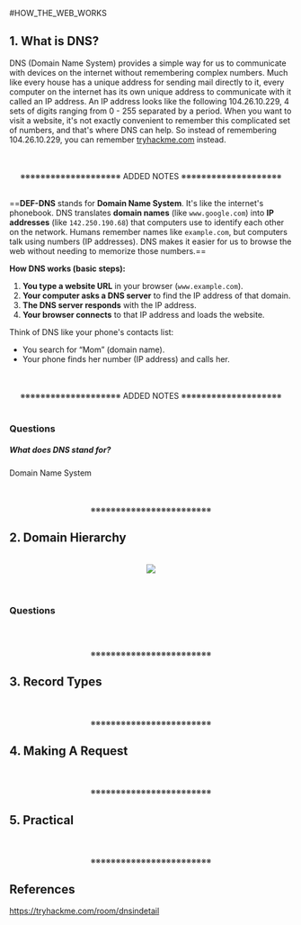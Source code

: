 #HOW_THE_WEB_WORKS

## 1. What is DNS?

DNS (Domain Name System) provides a simple way for us to communicate with devices on the internet without remembering complex numbers. Much like every house has a unique address for sending mail directly to it, every computer on the internet has its own unique address to communicate with it called an IP address. An IP address looks like the following 104.26.10.229, 4 sets of digits ranging from 0 - 255 separated by a period. When you want to visit a website, it's not exactly convenient to remember this complicated set of numbers, and that's where DNS can help. So instead of remembering 104.26.10.229, you can remember [tryhackme.com](http://tryhackme.com/) instead.
<div align="center">
<br>
<br>
※※※※※※※※※※※※※※※※※※※※ ADDED NOTES ※※※※※※※※※※※※※※※※※※※※
<br>
<br>
</div>

==**DEF-DNS** stands for **Domain Name System**. It's like the internet's phonebook. DNS translates **domain names** (like `www.google.com`) into **IP addresses** (like `142.250.190.68`) that computers use to identify each other on the network.
Humans remember names like `example.com`, but computers talk using numbers (IP addresses). DNS makes it easier for us to browse the web without needing to memorize those numbers.==

**How DNS works (basic steps):**
1. **You type a website URL** in your browser (`www.example.com`).
2. **Your computer asks a DNS server** to find the IP address of that domain.
3. **The DNS server responds** with the IP address.
4. **Your browser connects** to that IP address and loads the website.

Think of DNS like your phone's contacts list:
- You search for “Mom” (domain name).
- Your phone finds her number (IP address) and calls her.
<div align="center">
<br>
<br>
※※※※※※※※※※※※※※※※※※※※ ADDED NOTES ※※※※※※※※※※※※※※※※※※※※
<br>
<br>
</div>

### Questions

##### What does DNS stand for?
Domain Name System
<div align="center">
<br>
<br>
※※※※※※※※※※※※※※※※※※※※※※※※
<br>
</div>
<!-- PAGE BREAK -->
<div style="page-break-after: always;"></div>

## 2. Domain Hierarchy
<div width="600" align="center"><br><img src="https://tryhackme-images.s3.amazonaws.com/user-uploads/5c549500924ec576f953d9fc/room-content/a168c8511887fff98a6944619c4b5259.png"></div>

<div>
<br>
<br>
</div>

### Questions

##### 
<div align="center">
<br>
<br>
※※※※※※※※※※※※※※※※※※※※※※※※
<br>
</div>
<!-- PAGE BREAK -->
<div style="page-break-after: always;"></div>

## 3. Record Types
<div align="center">
<br>
<br>
※※※※※※※※※※※※※※※※※※※※※※※※
<br>
</div>
<!-- PAGE BREAK -->
<div style="page-break-after: always;"></div>

## 4. Making A Request
<div align="center">
<br>
<br>
※※※※※※※※※※※※※※※※※※※※※※※※
<br>
</div>
<!-- PAGE BREAK -->
<div style="page-break-after: always;"></div>

## 5. Practical
<div align="center">
<br>
<br>
※※※※※※※※※※※※※※※※※※※※※※※※
<br>
</div>
<!-- PAGE BREAK -->
<div style="page-break-after: always;"></div>

## References

https://tryhackme.com/room/dnsindetail